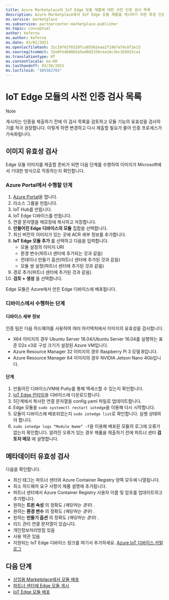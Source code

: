 ```yaml
---
title: Azure Marketplace의 IoT Edge 모듈 제품에 대한 사전 인증 검사 목록
description: Azure Marketplace에서 IoT Edge 모듈 제품을 게시하기 위한 특정 인증 요구 사항에 대해 알아봅니다.
ms.service: marketplace
ms.subservice: partnercenter-marketplace-publisher
ms.topic: conceptual
author: keferna
ms.author: keferna
ms.date: 03/01/2021
ms.openlocfilehash: 31c19f62f0328fca05562eaa2f19b7a79c0f3e15
ms.sourcegitcommit: 32e0fedb80b5a5ed0d2336cea18c3ec3b5015ca1
ms.translationtype: HT
ms.contentlocale: ko-KR
ms.lasthandoff: 03/30/2021
ms.locfileid: "105562701"
---
```

# <a name="pre-certification-checklist-for-iot-edge-modules"></a>IoT Edge 모듈의 사전 인증 검사 목록

> [!NOTE]
> 게시자는 인증을 제출하기 전에 이 검사 목록을 검토하고 모듈 기능의 유효성을 검사하기를 적극 권장합니다. 이렇게 하면 변경하고 다시 제출할 필요가 줄어 인증 프로세스가 가속화됩니다.

## <a name="validation-of-image"></a>이미지 유효성 검사

Edge 모듈 이미지를 제출할 준비가 되면 다음 단계를 수행하여 이미지가 Microsoft에서 기대한 방식으로 작동하는지 확인합니다.

### <a name="steps-to-perform-in-the-azure-portal"></a>Azure Portal에서 수행할 단계

1. [Azure Portal](https://partner.microsoft.com/)을 엽니다.
1. 리소스 그룹을 만듭니다.
1. IoT Hub를 만듭니다.
1. IoT Edge 디바이스를 만듭니다.
1. 연결 문자열을 메모장에 복사하고 저장합니다.
1. **만들어진 Edge 디바이스의 모듈** 집합을 선택합니다.
1. 최신 버전의 이미지가 있는 곳에 ACR 세부 정보를 추가합니다.
1. **IoT Edge 모듈 추가** 를 선택하고 다음을 입력합니다.
    - 모듈 설정의 이미지 URI
    - 환경 변수(파트너 센터에 추가되는 것과 같음)
    - 컨테이너 만들기 옵션(파트너 센터에 추가된 것과 같음)
    - 모듈 쌍 설정(파트너 센터에 추가된 것과 같음)
1. 경로 추가(파트너 센터에 추가된 것과 같음).
1. **검토 + 생성** 를 선택합니다.

Edge 모듈은 Azure에서 만든 Edge 디바이스에 배포됩니다.

### <a name="steps-to-perform-on-the-device"></a>디바이스에서 수행하는 단계

#### <a name="device-details"></a>디바이스 세부 정보

인증 팀은 다음 하드웨어를 사용하여 여러 아키텍처에서 이미지의 유효성을 검사합니다.

- X64 이미지의 경우 Ubuntu Server 18.04/Ubuntu Server 16.04를 실행하는 표준 D2s v3로 구성 크기가 설정된 Azure VM입니다.
- Azure Resource Manager 32 이미지의 경우 Raspberry Pi 3 모델 B입니다.
- Azure Resource Manager 64 이미지의 경우 NVIDIA Jetson Nano 4Gb입니다.

#### <a name="steps"></a>단계

1. 만들어진 디바이스/VM에 Putty를 통해 액세스할 수 있는지 확인합니다.
1. [IoT Edge 런타임](../iot-edge/how-to-install-iot-edge.md)을 디바이스에 다운로드합니다.
1. 5단계에서 복사한 연결 문자열을 config.yaml 파일로 업데이트합니다.
1. Edge 모듈을 `sudo systemctl restart iotedge`을 이용해 다시 시작합니다.
1. 모듈이 디바이스에 배포되었는지 `sudo iotedge list`로 확인합니다. 실행 상태여야 합니다.
1. `sudo iotedge logs “Module Name“ -f`을 이용해 배포된 모듈의 로그에 오류가 없는지 확인합니다. 알려진 오류가 있는 경우 제품을 제출하기 전에 파트너 센터 **검토자 메모** 에 설명합니다.

## <a name="metadata-validation"></a>메타데이터 유효성 검사

다음을 확인합니다.

- 최신 태그는 파트너 센터와 Azure Container Registry 양쪽 모두에 나열됩니다.
- 최소 하드웨어 요구 사항이 제품 설명에 추가됩니다.
- 파트너 센터에서 Azure Container Registry 사용자 이름 및 암호를 업데이트하고 추가합니다.
- 원하는 **트윈 속성** 의 정확도 *(해당하는 경우)* .
- 원하는 **환경 변수** 의 정확도 *(해당하는 경우)* .
- 원하는 **만들기 옵션** 의 정확도 *(해당하는 경우)* .
- 리드 관리 연결 문자열이 있습니다.
- 개인정보처리방침 있음
- 사용 약관 있음
- 지원되는 IoT Edge 디바이스 링크를 여기서 추가하세요. [Azure IoT 디바이스 카탈로그](https://devicecatalog.azure.com/devices?certificationBadgeTypes=IoTEdgeCompatible) 

## <a name="next-steps"></a>다음 단계

- [상업용 Marketplace에서 모듈 배포](../iot-edge/how-to-deploy-modules-portal.md#deploy-from-azure-marketplace)
- [파트너 센터에 Edge 모듈 게시](./partner-center-portal/azure-iot-edge-module-creation.md)
- [IoT Edge 모듈 배포](../iot-edge/quickstart-linux.md)